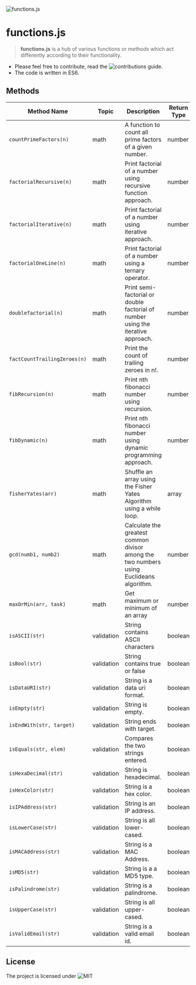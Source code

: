 ![functions.js](https://github.com/theIYD/functions.js/blob/master/media/functionsjs.png)

# functions.js

> **functions.js** is a hub of various functions or methods which act differently according to their functionality.

 - Please feel free to contribute, read the ![contributions guide]().
 - The code is written in ES6.

## Methods 

| Method Name | Topic | Description | Return Type |
| ------------| ------------| ------------| ------------|
|`countPrimeFactors(n)` |math |A function to count all prime factors of a given number. |number |
|`factorialRecursive(n)` |math |Print factorial of a number using recursive function approach. |number |
|`factorialIterative(n)` |math |Print factorial of a number using iterative approach. |number |
|`factorialOneLine(n)` |math |Print factorial of a number using a ternary operator. |number |
|`doublefactorial(n)` |math |Print semi-factorial or double factorial of number using the iterative approach. |number |
|`factCountTrailingZeroes(n)` |math |Print the count of trailing zeroes in n!. |number |
|`fibRecursion(n)` |math |Print nth fibonacci number using recursion. |number |
|`fibDynamic(n)` |math |Print nth fibonacci number using dynamic programming approach. |number |
|`fisherYates(arr)` |math |Shuffle an array using the Fisher Yates Algorithm using a while loop. |array |
|`gcd(numb1, numb2)` |math |Calculate the greatest common divisor among the two numbers using Euclideans algorithm. |number |
|`maxOrMin(arr, task)` |math |Get maximum or minimum of an array |number |
|`isASCII(str)` |validation |String contains ASCII characters |boolean |
|`isBool(str)` |validation |String contains true or false |boolean |
|`isDataURI(str)` |validation |String is a data uri format. |boolean |
|`isEmpty(str)` |validation |String is empty. |boolean |
|`isEndWith(str, target)` |validation |String ends with target. |boolean |
|`isEquals(str, elem)` |validation |Compares the two strings entered. |boolean |
|`isHexaDecimal(str)` |validation |String is hexadecimal. |boolean |
|`isHexColor(str)` |validation |String is a hex color. |boolean |
|`isIPAddress(str)` |validation |String is an IP address. |boolean |
|`isLowerCase(str)` |validation |String is all lower-cased. |boolean |
|`isMACAddress(str)` |validation |String is a MAC Address. |boolean |
|`isMD5(str)` |validation |String is a a MD5 type. |boolean |
|`isPalindrome(str)` |validation |String is a palindrome. |boolean |
|`isUpperCase(str)` |validation |String is all upper-cased. |boolean |
|`isValidEmail(str)` |validation |String is a valid email id. |boolean |


## License
 The project is licensed under ![MIT](https://github.com/theIYD/functions.js/blob/master/LICENSE)
